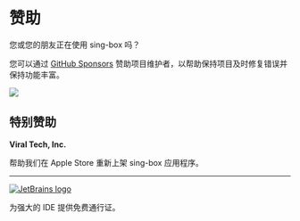 # 赞助

您或您的朋友正在使用 sing-box 吗？

您可以通过 [GitHub Sponsors](https://github.com/sponsors/nekohasekai) 赞助项目维护者，以帮助保持项目及时修复错误并保持功能丰富。

![](https://nekohasekai.github.io/sponsor-images/sponsors.svg)

## 特别赞助

**Viral Tech, Inc.**

帮助我们在 Apple Store 重新上架 sing-box 应用程序。

---

[![JetBrains logo](https://resources.jetbrains.com/storage/products/company/brand/logos/jetbrains.svg)](https://www.jetbrains.com)

为强大的 IDE 提供免费通行证。
